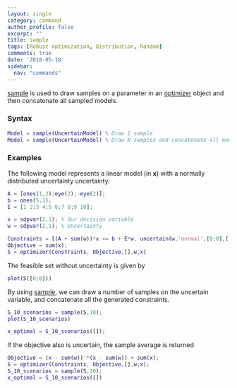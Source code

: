 ```yaml
---
layout: single
category: command
author_profile: false
excerpt: ""
title: sample
tags: [Robust optimization, Distribution, Random]
comments: true
date: '2018-05-18'
sidebar:
  nav: "commands"
---
```


[sample](/command/sample) is used to draw samples on a parameter in an [optimizer](/command/optimizer) object and then concatenate all sampled models.

### Syntax

````matlab
Model = sample(UncertainModel) % Draw 1 sample
Model = sample(UncertainModel) % Draw N samples and concatenate all models

````

### Examples

The following model represents a linear model (in **x**) with a normally distributed uncertainty uncertainty.

````matlab
A = [ones(1,2);eye(2);-eye(2)];
b = ones(5,1);
E = [1 2;3 4;5 6;7 8;9 10];

x = sdpvar(2,1); % Our decision variable
w = sdpvar(2,1); % Uncertainty

Constraints = [(A + sum(w))*x <= b + E*w, uncertain(w,'normal',[0;0],[.01;.02])];
Objective = sum(x);
S = optimizer(Constraints, Objective,[],w,x)
````

The feasible set without uncertainty is given by

````matlab
plot(S([0;0]))
````

By using [sample](/command/sample), we can draw a number of samples on the uncertain variable, and concatenate all the generated constraints.

````matlab
S_10_scenarios = sample(S,10);
plot(S_10_scenarios)

x_optimal = S_10_scenarios([]);
````

If the objective also is uncertain, the sample average is returned

````matlab
Objective = (x - sum(w))'*(x - sum(w)) + sum(x);
S = optimizer(Constraints, Objective,[],w,x);
S_10_scenarios = sample(S,10);
x_optimal = S_10_scenarios([])
````
